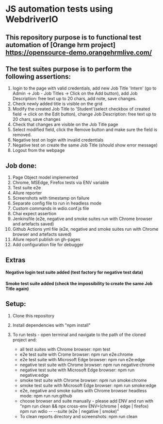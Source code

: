 # JS automation tests using WebdriverIO

## This repository purpose is to functional test automation of [Orange hrm project] https://opensource-demo.orangehrmlive.com/

## The test suites purpose is to perform the following assertions:

1. login to the page with valid credentials, add new Job Title 'Intern' (go to Admin -> Job - Job Titles -> Click on the Add button), add Job Description: free text up to 20 chars, add note, save changes.
2. Check newly added title is visible on the grid
3. Modify the created Job Title to 'Student'(select checkbox of created field -> click on the Edit button), change Job Description: free text up to 20 chars, save changes
4. Check that changes are visible on the Job Title page
5. Select modified field, click the Remove button and make sure the field is removed.
6. Negative test on login with invalid credentials
7. Negative test on create the same Job Title (should show error message)
8. Logout from the webpage

## Job done:

1.  Page Object model implemented
2.  Chrome, MSEdge, Firefox tests via ENV variable
3.  Test suite e2e
4.  Allure reporter
5.  Screenshots with timestamp on failure
6.  Separate config file to run in headless mode
7.  Custom commands in wdio.conf.js file
8.  Chai expect assertion
9.  Jenkinsfile (e2e, negative and smoke suites run with Chrome browser and artefacts saved)
10. Github Actions yml file (e2e, negative and smoke suites run with Chrome browser and artefacts saved)
11. Allure report publish on gh-pages
12. Add configuration file for debugger

## Extras
#### Negative login test suite added (test factory for negative test data)
#### Smoke test suite added (check the impossibility to create the same Job Title again)

## Setup:

1. Clone this repository
2. Install dependencies with "npm install"
3. To run tests - open terminal and navigate to the path of the cloned project and:

    - all test suites with Chrome browser: npm test
    - e2e test suite with Crome browser: npm run e2e:chrome
    - e2e test suite with Microsoft Edge browser: npm run e2e:edge
    - negative test suite with Chrome browser: npm run negative:chrome
    - negative test suite with Microsoft Edge browser: npm run negative:edge
    - smoke test suite with Chrome browser: npm run smoke:chrome
    - smoke test suite with Microsoft Edge browser: npm run smoke:edge
    - e2e, negative and smoke suites with Chrome browser headless mode: npm run run:github
    - choose browser and suite manually - please add ENV and run with "npm run clean && npx cross-env ENV=(chrome | edge | firefox) npm run wdio -- --suite (e2e | negative | smoke)"
    - To clean reports directory and screenshots: npm run clean
